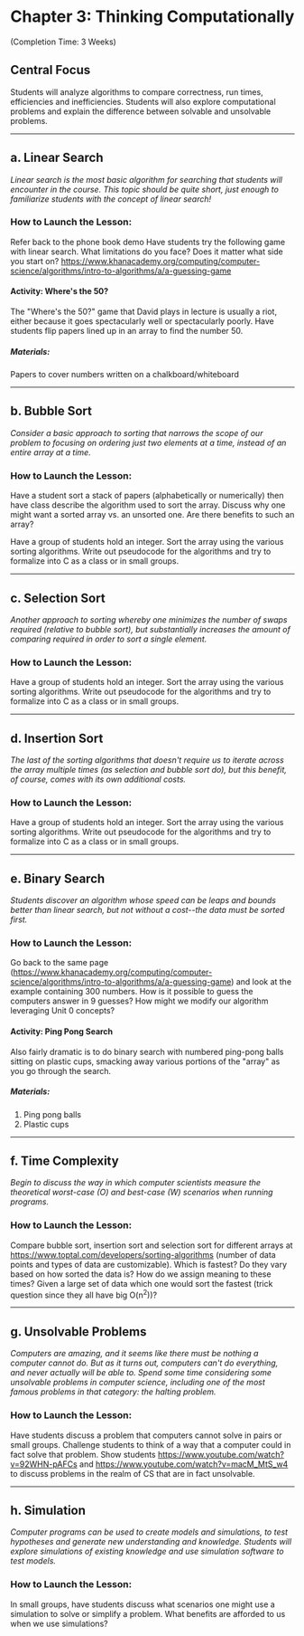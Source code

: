 # Chapter 3: Thinking Computationally
(Completion Time: 3 Weeks)

## Central Focus
Students will analyze algorithms to compare correctness, run times, efficiencies and inefficiencies. Students will also explore computational problems and explain the difference between solvable and unsolvable problems.

---

## a. Linear Search
_Linear search is the most basic algorithm for searching that students will encounter in the course. This topic should be quite short, just enough to familiarize students with the concept of linear search!_

### How to Launch the Lesson:
Refer back to the phone book demo
Have students try the following game with linear search. What limitations do you face? Does it matter what side you start on?
https://www.khanacademy.org/computing/computer-science/algorithms/intro-to-algorithms/a/a-guessing-game

#### Activity: Where's the 50?
The "Where's the 50?" game that David plays in lecture is usually a riot, either because it goes spectacularly well or spectacularly poorly. Have students flip papers lined up in an array to find the number 50.

##### Materials:
Papers to cover numbers written on a chalkboard/whiteboard

---

## b. Bubble Sort
_Consider a basic approach to sorting that narrows the scope of our problem to focusing on ordering just two elements at a time, instead of an entire array at a time._

### How to Launch the Lesson:
Have a student sort a stack of papers (alphabetically or numerically) then have class describe the algorithm used to sort the array. Discuss why one might want a sorted array vs. an unsorted one. Are there benefits to such an array?

Have a group of students hold an integer. Sort the array using the various sorting algorithms. Write out pseudocode for the algorithms and try to formalize into C as a class or in small groups.

---

## c. Selection Sort
_Another approach to sorting whereby one minimizes the number of swaps required (relative to bubble sort), but substantially increases the amount of comparing required in order to sort a single element._

### How to Launch the Lesson:
Have a group of students hold an integer. Sort the array using the various sorting algorithms. Write out pseudocode for the algorithms and try to formalize into C as a class or in small groups.

---

## d. Insertion Sort
_The last of the sorting algorithms that doesn't require us to iterate across the array multiple times (as selection and bubble sort do), but this benefit, of course, comes with its own additional costs._

### How to Launch the Lesson:
Have a group of students hold an integer. Sort the array using the various sorting algorithms. Write out pseudocode for the algorithms and try to formalize into C as a class or in small groups.

---

## e. Binary Search
_Students discover an algorithm whose speed can be leaps and bounds better than linear search, but not without a cost--the data must be sorted first._

### How to Launch the Lesson:
Go back to the same page (https://www.khanacademy.org/computing/computer-science/algorithms/intro-to-algorithms/a/a-guessing-game) and look at the example containing 300 numbers. How is it possible to guess the computers answer in 9 guesses? How might we modify our algorithm leveraging Unit 0 concepts?

#### Activity: Ping Pong Search
Also fairly dramatic is to do binary search with numbered ping-pong balls sitting on plastic cups, smacking away various portions of the "array" as you go through the search.

##### Materials:
1. Ping pong balls
2. Plastic cups

---

## f. Time Complexity
_Begin to discuss the way in which computer scientists measure the theoretical worst-case (O) and best-case (W) scenarios when running programs._

### How to Launch the Lesson:
Compare bubble sort, insertion sort and selection sort for different arrays at https://www.toptal.com/developers/sorting-algorithms (number of data points and types of data are customizable). Which is fastest? Do they vary based on how sorted the data is? How do we assign meaning to these times? Given a large set of data which one would sort the fastest (trick question since they all have big O(n<sup>2</sup>))?

---

## g. Unsolvable Problems
_Computers are amazing, and it seems like there must be nothing a computer cannot do. But as it turns out, computers can't do everything, and never actually will be able to. Spend some time considering some unsolvable problems in computer science, including one of the most famous problems in that category: the halting problem._

### How to Launch the Lesson:
Have students discuss a problem that computers cannot solve in pairs or small groups. Challenge students to think of a way that a computer could in fact solve that problem. Show students https://www.youtube.com/watch?v=92WHN-pAFCs and https://www.youtube.com/watch?v=macM_MtS_w4 to discuss problems in the realm of CS that are in fact unsolvable.

---

## h. Simulation
_Computer programs can be used to create models and simulations, to test hypotheses and generate new understanding and knowledge. Students will explore simulations of existing knowledge and use simulation software to test models._

### How to Launch the Lesson:
In small groups, have students discuss what scenarios one might use a simulation to solve or simplify a problem. What benefits are afforded to us when we use simulations?